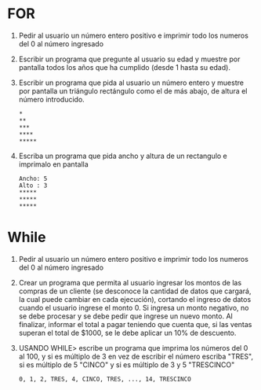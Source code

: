 # FOR

1. Pedir al usuario un número entero positivo e imprimir todo los numeros del 0 al número ingresado

1. Escribir un programa que pregunte al usuario su edad y muestre por pantalla todos los años que ha cumplido (desde 1 hasta su edad).

1. Escribir un programa que pida al usuario un número entero y muestre por pantalla un triángulo rectángulo como el de más abajo, de altura el número introducido.
    ```
    *
    **
    ***
    ****
    *****
    ```

1. Escriba un programa que pida ancho y altura de un rectangulo e imprimalo en pantalla
    ```
    Ancho: 5
    Alto : 3
    *****
    *****
    *****
    ```

# While

1. Pedir al usuario un número entero positivo e imprimir todo los numeros del 0 al número ingresado

1. Crear un programa que permita al usuario ingresar los montos de las compras de un cliente (se desconoce la cantidad de datos que cargará, la cual puede cambiar en cada ejecución), cortando el ingreso de datos cuando el usuario ingrese el monto 0. Si ingresa un monto negativo, no se debe procesar y se debe pedir que ingrese un nuevo monto. Al finalizar, informar el total a pagar teniendo que cuenta que, si las ventas superan el total de $1000, se le debe aplicar un 10% de descuento.

1. USANDO WHILE> escribe un programa que imprima los números del 0 al 100, y si es múltiplo de 3 en vez de escribir el número escriba "TRES", si es múltiplo de 5 "CINCO" y si es múltiplo de 3 y 5 "TRESCINCO"
    ```
    0, 1, 2, TRES, 4, CINCO, TRES, ..., 14, TRESCINCO
